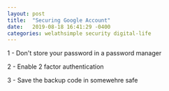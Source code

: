 ```yaml
---
layout: post
title:  "Securing Google Account"
date:   2019-08-18 16:41:29 -0400
categories: welathsimple security digital-life
---
```


1 - Don't store your password in a password manager

2 - Enable 2 factor authentication

3 - Save the backup code in somewehre safe
